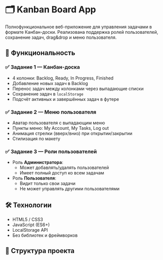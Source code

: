 # 🗂 Kanban Board App

Полнофункциональное веб-приложение для управления задачами в формате Канбан-доски. Реализована поддержка ролей пользователей, сохранение задач, drag&drop и меню пользователя.

## 🚀 Функциональность

### ✅ Задание 1 — Канбан-доска
- 4 колонки: Backlog, Ready, In Progress, Finished
- Добавление новых задач в Backlog
- Перенос задач между колонками через выпадающие списки
- Сохранение задач в `localStorage`
- Подсчёт активных и завершённых задач в футере

### ✅ Задание 2 — Меню пользователя
- Аватар пользователя с выпадающим меню
- Пункты меню: My Account, My Tasks, Log out
- Анимация стрелки (вверх/вниз) при открытии/закрытии
- Стилизация по макету

### ✅ Задание 3 — Роли пользователей
- Роль **Администратора**:
  - Может добавлять/удалять пользователей
  - Имеет полный доступ ко всем задачам
- Роль **Пользователя**:
  - Видит только свои задачи
  - Не может управлять другими пользователями

## 🛠 Технологии
- HTML5 / CSS3
- JavaScript (ES6+)
- LocalStorage API
- Без библиотек и фреймворков

## 📁 Структура проекта

